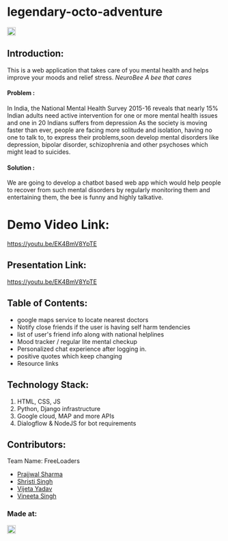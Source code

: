 # legendary-octo-adventure
<p align="center">
</p>

<a href="https://hack36.com"> <img src="http://bit.ly/BuiltAtHack36" height=20px> </a>


## Introduction:
This is a web application that takes care of you mental health and helps improve your moods and relief stress.
*NeuroBee
A bee that cares*
#### Problem :
In India, the National Mental Health Survey 2015-16 reveals that nearly 15% Indian adults need active intervention for one or more mental health issues and one in 20 Indians suffers from depression
As the society is moving faster than ever, people are facing more solitude and isolation, having no one to talk to, to express their problems,soon develop mental disorders like depression, bipolar disorder, schizophrenia and other psychoses which might lead to suicides.  

#### Solution :
We are going to develop a chatbot based web app which would help people to recover from such mental disorders by regularly monitoring them and entertaining them, the bee is funny and highly talkative.

# Demo Video Link:
  <a href="https://youtu.be/EK4BmV8YpTE">https://youtu.be/EK4BmV8YpTE</a>
  
## Presentation Link:
  <a href="https://docs.google.com/presentation/d/1glwdgtjq5XspIvoqiMG9EY15RAgeVWTlwQYDTMkSBMY/edit?usp=sharing"> https://youtu.be/EK4BmV8YpTE </a>
  
  
## Table of Contents:
- google maps service to locate nearest doctors
- Notify close friends if the user is having self harm tendencies
- list of user's friend info along with national helplines
- Mood tracker / regular lite mental checkup
- Personalized chat experience after logging in.
- positive quotes which keep changing
- Resource links

## Technology Stack:
  1) HTML, CSS, JS
  2) Python, Django infrastructure
  3) Google cloud, MAP and more APIs
  4) Dialogflow & NodeJS for bot requirements

## Contributors:

Team Name: FreeLoaders

* [Prajjwal Sharma](https://github.com/prajjwal-24)
* [Shristi Singh](https://github.com/confusedcoder1)
* [Vijeta Yadav](https://github.com/vijeta99)
* [Vineeta Singh](https://github.com/vineeta23)

### Made at:
<a href="https://hack36.com"> <img src="http://bit.ly/BuiltAtHack36" height=20px> </a>
